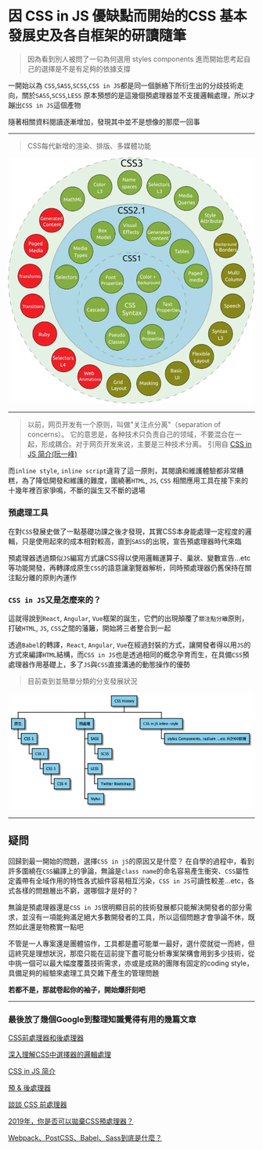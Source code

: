 # 因 CSS in JS 優缺點而開始的CSS 基本發展史及各自框架的研讀隨筆



> 因為看到別人被問了一句為何選用 styles components 
> 進而開始思考起自己的選擇是不是有足夠的依據支撐

一開始以為 `CSS`,`SASS`,`SCSS`,`CSS in JS`都是同一個脈絡下所衍生出的分歧技術走向，關於`SASS`,`SCSS`,`LESS` 原本預想的是這幾個預處理器並不支援邏輯處理，所以才蹦出`CSS in JS`這個產物

隨著相關資料閱讀逐漸增加，發現其中並不是想像的那麼一回事




---

> CSS每代新增的渲染、排版、多媒體功能

![CSS version](../Image/CSS%20version.jpeg)

---
> 以前，网页开发有一个原则，叫做"关注点分离"（separation of concerns）。
> 它的意思是，各种技术只负责自己的领域，不要混合在一起，形成耦合。对于网页开发来说，主要是三种技术分离。 
> 引用自 [CSS in JS 简介(阮一峰)](https://www.ruanyifeng.com/blog/2017/04/css_in_js.html)

而`inline style`, `inline script`違背了這一原則，其閱讀和維護體驗都非常糟糕，為了降低開發和維護的難度，圍繞著`HTML`, `JS`, `CSS` 相關應用工具在接下來的十幾年裡百家爭鳴，不斷的誕生又不斷的退場

### 預處理工具
在對`CSS`發展史做了一點基礎功課之後才發現，其實CSS本身能處理一定程度的邏輯，只是使用起來的成本相對較高，直到`SASS`的出現，宣告預處理器時代來臨

預處理器透過類似`JS`編寫方式讓CSS得以使用邏輯運算子、巢狀、變數宣告...etc等功能開發，再轉譯成原生`CSS`的語意讓瀏覽器解析，同時預處理器仍舊保持在關注點分離的原則內運作

### `CSS in JS`又是怎麼來的？

這就得說到`React`, `Angular`, `Vue`框架的誕生，它們的出現顛覆了`關注點分離`原則，打破`HTML`, `JS`, `CSS`之間的藩籬，開始將三者整合到一起

透過`Babel`的轉譯，`React`, `Angular`, `Vue`在經過封裝的方式，讓開發者得以用`JS`的方式來編譯`HTML`結構，而`CSS in JS`也是透過相同的概念孕育而生，在具備`CSS`預處理器作用基礎上，多了`JS`與`CSS`直接溝通的動態操作的優勢


> 目前查到並簡單分類的分支發展狀況

![CSS History](../out/UML/CSS-tech-history/CSS%20history.png)


---
## 疑問

回歸到最一開始的問題，選擇`CSS in jS`的原因又是什麼？
在自學的過程中，看到許多圍繞在`CSS`編譯上的爭論，無論是`class name`的命名容易產生衝突、`CSS`屬性定義帶有全域作用的特性各式組件容易相互污染，`CSS in JS`可讀性較差...etc，各式各樣的問題層出不窮，選哪個才是好的？

無論是預處理器還是`CSS in JS`很明顯目前的技術發展都只能解決開發者的部分需求，並沒有一項能夠滿足絕大多數開發者的工具，所以這個問題才會爭論不休，既然如此還是物務實一點吧

不管是一人專案還是團體協作，工具都是盡可能單一最好，選什麼就從一而終，但這終究是理想狀況，那麼只能在這前提下盡可能分析專案架構會用到多少技術，從中挑一個可以最大幅度覆蓋技術需求，亦或是成熟的團隊有固定的coding style，具備足夠的經驗來處理工具交雜下產生的管理問題

**若都不是，那就卷起你的袖子，開始爆肝刻吧**


---
### 最後放了幾個Google到整理知識覺得有用的幾篇文章

[CSS前處理器和後處理器](https://www.itread01.com/content/1549014321.html)

[深入理解CSS中選擇器的邏輯處理](https://www.itread01.com/p/670161.html)

[CSS in JS 简介](https://www.ruanyifeng.com/blog/2017/04/css_in_js.html)

[預 & 後處理器](https://2019.stateofcss.com/tw/technologies/pre-post-processors/)

[談談 CSS 前處理器](https://www.gushiciku.cn/pl/g5Rt/zh-tw)

[2019年，你是否可以拋棄CSS預處理器？](https://codertw.com/%E7%A8%8B%E5%BC%8F%E8%AA%9E%E8%A8%80/682547/)

[Webpack、PostCSS、Babel、Sass到底是什麼？](https://yixuntseng-bruce.medium.com/%E4%BA%94%E5%88%86%E9%90%98%E5%AD%B8%E5%89%8D%E7%AB%AF-webpack-postcss-babel-sass%E5%88%B0%E5%BA%95%E6%98%AF%E4%BB%80%E9%BA%BC-21820404fdd3)
